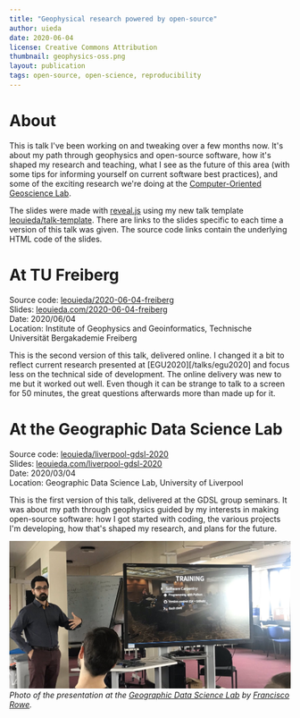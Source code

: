 ```yaml
---
title: "Geophysical research powered by open-source"
author: uieda
date: 2020-06-04
license: Creative Commons Attribution
thumbnail: geophysics-oss.png
layout: publication
tags: open-source, open-science, reproducibility
---
```


# About

This is talk I've been working on and tweaking over a few months now. It's
about my path through geophysics and open-source software, how it's shaped my
research and teaching, what I see as the future of this area (with some tips
for informing yourself on current software best practices), and some of the
exciting research we're doing at the [Computer-Oriented Geoscience
Lab](https://www.compgeolab.org/).

The slides were made with
[reveal.js](https://revealjs.com/) using my new talk template
<i class="fa fa-github"></i> [leouieda/talk-template](https://github.com/leouieda/talk-template).
There are links to the slides specific to each time a version of this talk was
given. The source code links contain the underlying HTML code of the slides.

# At TU Freiberg

<i class="fa fa-github"></i> Source code: [leouieda/2020-06-04-freiberg](https://github.com/leouieda/2020-06-04-freiberg)
<br>
<i class="fa fa-desktop"></i> Slides: [leouieda.com/2020-06-04-freiberg](https://www.leouieda.com/2020-06-04-freiberg/#/)
<br>
<i class="fa fa-calendar"></i> Date: 2020/06/04
<br>
<i class="fa fa-map-marker"></i> Location: Institute of Geophysics and Geoinformatics, Technische Universität Bergakademie Freiberg

This is the second version of this talk, delivered online. I changed it a bit
to reflect current research presented at [EGU2020][/talks/egu2020] and focus
less on the technical side of development. The online delivery was new to me
but it worked out well. Even though it can be strange to talk to a screen for
50 minutes, the great questions afterwards more than made up for it.

# At the Geographic Data Science Lab

<i class="fa fa-github"></i> Source code: [leouieda/liverpool-gdsl-2020](https://github.com/leouieda/liverpool-gdsl-2020)
<br>
<i class="fa fa-desktop"></i> Slides: [leouieda.com/liverpool-gdsl-2020](https://www.leouieda.com/liverpool-gdsl-2020/#/)
<br>
<i class="fa fa-calendar"></i> Date: 2020/03/04
<br>
<i class="fa fa-map-marker"></i> Location: Geographic Data Science Lab, University of Liverpool

This is the first version of this talk, delivered at the GDSL group seminars.
It was about my path through geophysics guided by my interests in making
open-source software: how I got started with coding, the various projects I'm
developing, how that's shaped my research, and plans for the future.

![Photo of me presenting with a funny face.](/images/liverpool-gdsl-seminar-2020.jpg)
*Photo of the presentation at the [Geographic Data Science
Lab](https://www.liverpool.ac.uk/geographic-data-science/) by
[Francisco Rowe](https://twitter.com/Fcorowe/status/1235186888664903682).*
